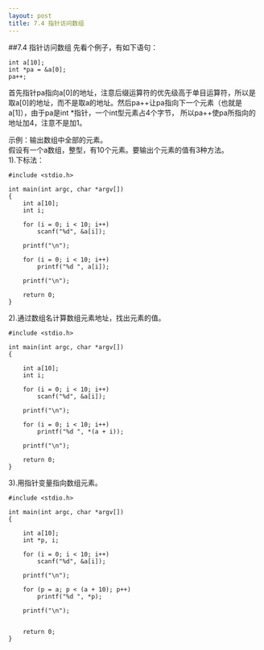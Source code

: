 ```yaml
---
layout: post
title: 7.4 指针访问数组
---
```


##7.4 指针访问数组
先看个例子，有如下语句：

    int a[10];
    int *pa = &a[0];
    pa++;

首先指针pa指向a\[0\]的地址，注意后缀运算符的优先级高于单目运算符，所以是取a\[0\]的地址，而不是取a的地址。然后pa++让pa指向下一个元素（也就是a\[1\]），由于pa是int \*指针，一个int型元素占4个字节， 所以pa++使pa所指向的地址加4，注意不是加1。<br>

示例：输出数组中全部的元素。<br>
假设有一个a数组，整型，有10个元素。要输出个元素的值有3种方法。<br>
1).下标法：

	#include <stdio.h>

	int main(int argc, char *argv[])
	{
		int a[10];
		int i;
		
		for (i = 0; i < 10; i++)
			scanf("%d", &a[i]);

		printf("\n");

		for (i = 0; i < 10; i++)
			printf("%d ", a[i]);

		printf("\n");
	
		return 0;
	}

2).通过数组名计算数组元素地址，找出元素的值。

	#include <stdio.h>

	int main(int argc, char *argv[])
	{
	
		int a[10];
		int i;

		for (i = 0; i < 10; i++)
			scanf("%d", &a[i]);

		printf("\n");

		for (i = 0; i < 10; i++)
			printf("%d ", *(a + i));

		printf("\n");

		return 0;
	}

3).用指针变量指向数组元素。

	#include <stdio.h>

	int main(int argc, char *argv[])
	{
	
		int a[10];
		int *p, i;

		for (i = 0; i < 10; i++)
			scanf("%d", &a[i]);

		printf("\n");

		for (p = a; p < (a + 10); p++)
			printf("%d ", *p);

		printf("\n");


		return 0;
	}

